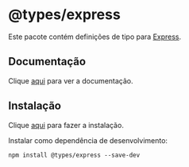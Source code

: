 # @types/express

Este pacote contém definições de tipo para [Express](express.md).

## Documentação

Clique [aqui](https://github.com/DefinitelyTyped/DefinitelyTyped) para ver a documentação.

## Instalação

Clique [aqui](https://www.npmjs.com/package/@types/express) para fazer a instalação.

Instalar como dependência de desenvolvimento:

```
npm install @types/express --save-dev
```